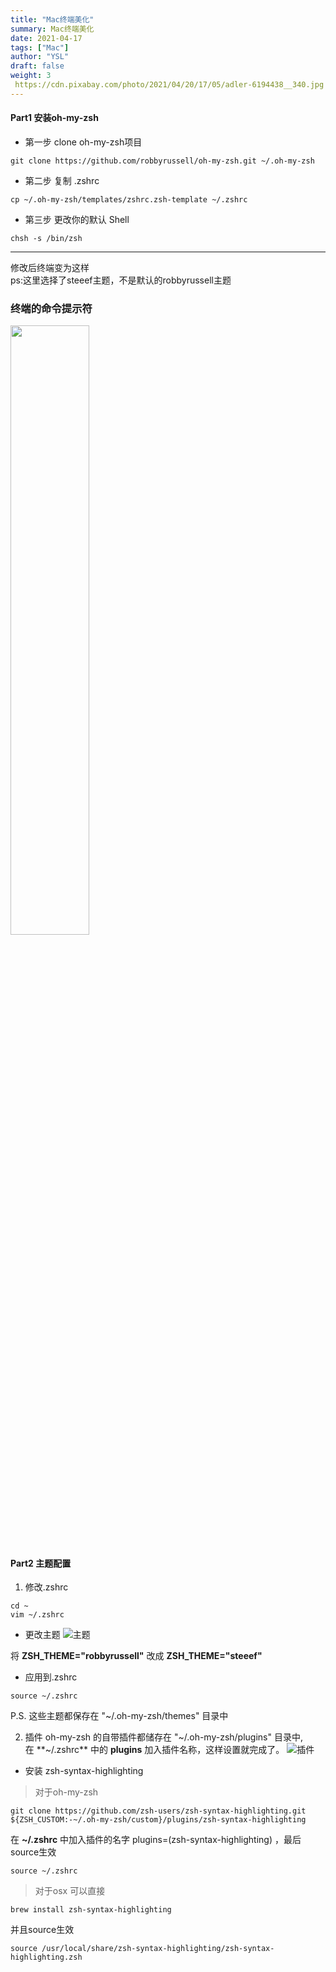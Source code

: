 ```yaml
---
title: "Mac终端美化"
summary: Mac终端美化
date: 2021-04-17
tags: ["Mac"]
author: "YSL"
draft: false
weight: 3
 https://cdn.pixabay.com/photo/2021/04/20/17/05/adler-6194438__340.jpg
---
```

#### Part1 安装oh-my-zsh
* 第一步 clone oh-my-zsh项目
```shell
git clone https://github.com/robbyrussell/oh-my-zsh.git ~/.oh-my-zsh
```
* 第二步 复制 .zshrc
```shell
cp ~/.oh-my-zsh/templates/zshrc.zsh-template ~/.zshrc
```
* 第三步 更改你的默认 Shell
```shell
chsh -s /bin/zsh
```
---
修改后终端变为这样<br>ps:这里选择了steeef主题，不是默认的robbyrussell主题
### 终端的命令提示符
<img src="https://img.imgdb.cn/item/607a4f2c8322e6675cd6199d.png" width="50%" div align=center />

#### Part2 主题配置
1. 修改.zshrc
```
cd ~
vim ~/.zshrc
```
* 更改主题
![主题](https://img.imgdb.cn/item/607a4f2c8322e6675cd619a2.png)

将 **ZSH_THEME="robbyrussell"** 改成 **ZSH_THEME="steeef"**
* 应用到.zshrc
```
source ~/.zshrc
```
P.S. 这些主题都保存在 "~/.oh-my-zsh/themes" 目录中

2. 插件
oh-my-zsh 的自带插件都储存在 "~/.oh-my-zsh/plugins" 目录中,
</br>在 **~/.zshrc** 中的 **plugins** 加入插件名称，这样设置就完成了。
![插件](https://img.imgdb.cn/item/607a4f2c8322e6675cd61999.png)

* 安装 zsh-syntax-highlighting
> 对于oh-my-zsh
```
git clone https://github.com/zsh-users/zsh-syntax-highlighting.git ${ZSH_CUSTOM:-~/.oh-my-zsh/custom}/plugins/zsh-syntax-highlighting
```
在 **~/.zshrc** 中加入插件的名字
plugins=(zsh-syntax-highlighting) 
，最后source生效
```
source ~/.zshrc
```
> 对于osx
可以直接
```
brew install zsh-syntax-highlighting
```
并且source生效
```
source /usr/local/share/zsh-syntax-highlighting/zsh-syntax-highlighting.zsh
```
